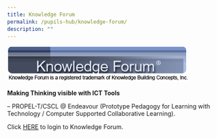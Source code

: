 ```yaml
---
title: Knowledge Forum
permalink: /pupils-hub/knowledge-forum/
description: ""
---
```

![Knowledge Forum](/images/img_knowledge_forum.jpg)

**Making Thinking visible with ICT Tools**

– PROPEL-T/CSCL @ Endeavour (Prototype Pedagogy for Learning with Technology / Computer Supported Collaborative Learning).

Click [HERE](https://kf.rdc.nie.edu.sg/) to login to Knowledge Forum.

